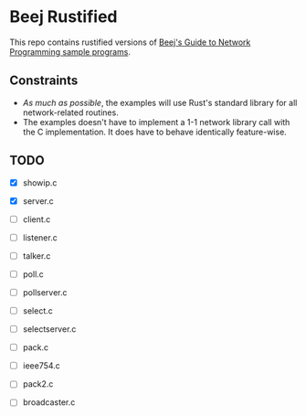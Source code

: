 # Beej Rustified

This repo contains rustified versions of
[Beej's Guide to Network Programming sample programs](https://beej.us/guide/bgnet/examples/).

## Constraints

- _As much as possible_, the examples will use Rust's standard library for all
network-related routines.
- The examples doesn't have to implement a 1-1 network library call with the
C implementation. It does have to behave identically feature-wise.

## TODO

- [X] showip.c
- [X] server.c
- [ ] client.c
- [ ] listener.c
- [ ] talker.c
- [ ] poll.c
- [ ] pollserver.c
- [ ] select.c
- [ ] selectserver.c
- [ ] pack.c
- [ ] ieee754.c
- [ ] pack2.c
- [ ] broadcaster.c

